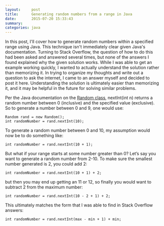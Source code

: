 ```yaml
---
layout:     post
title:      Generating random numbers from a range in Java
date:       2015-07-20 15:33:43
summary:    
categories: java
---
```


In this post, I'll cover how to generate random numbers within a specified range using Java. This technique isn't immediately clear given Java's documentation. Turning to Stack Overflow, the question of how to do this had been asked and answered several times, but none of the answers I found explained why the given solution works. While I was able to get an example working quickly, I wanted to actually understand the solution rather than memorizing it.  In trying to organize my thoughts and write out a question to ask the internet, I came to an answer myself and decided to post it here. Understanding the solution is ultimately easier than memorizing it, and it may be helpful in the future for solving similar problems.

Per the Java documentation on the <a href = "http://docs.oracle.com/javase/7/docs/api/java/util/Random.html">Random class</a>, nextInt(int n)
returns a random number  between 0 (inclusive) and the specified value (exclusive). So to generate a number between 0 and 9, one would use:
<pre><code class = "java">Random rand = new Random();
int randomNumber = rand.nextInt(10); </code></pre>

To generate a random number between 0 and 10, my assumption would now be to do something like:

<pre><code class = "java">int randomNumber = rand.nextInt(10 + 1);</code></pre>

But what if your range starts at some number greater than 0? Let’s say you want to generate a random number from 2-10. To make sure the smallest number generated is 2, you could add 2:

<pre><code class = "java">int randomNumber = rand.nextInt(10 + 1) + 2;</code></pre>

but then you may end up getting an 11 or 12, so finally you would want to subtract 2 from the maximum number:

<pre><code class = "java">int randomNumber = rand.nextInt(10 - 2 + 1) + 2;</code></pre>

This ultimately matches the form that I was able to find in Stack Overflow answers:

<pre><code class = "java">int randomNumber = rand.nextInt(max - min + 1) + min;</code></pre>

